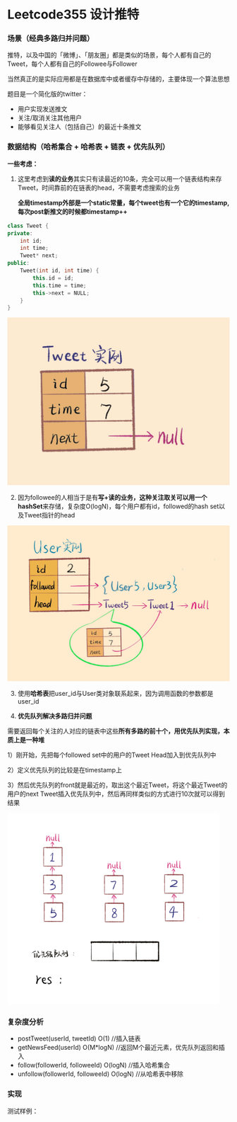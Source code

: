 # Leetcode355 设计推特

### 场景（经典多路归并问题）

推特，以及中国的「微博」、「朋友圈」都是类似的场景，每个人都有自己的Tweet，每个人都有自己的Followee与Follower

当然真正的是实际应用都是在数据库中或者缓存中存储的，主要体现一个算法思想

题目是一个简化版的twitter：

* 用户实现发送推文
* 关注/取消关注其他用户
* 能够看见关注人（包括自己）的最近十条推文

### 数据结构（哈希集合 + 哈希表 + 链表 + 优先队列）

**一些考虑：**

1. 这里考虑到**读的业务**其实只有读最近的10条，完全可以用一个链表结构来存Tweet，时间靠前的在链表的head，不需要考虑搜索的业务

   **全局timestamp外部是一个static常量，每个tweet也有一个它的timestamp,每次post新推文的时候都timestamp++**

```cpp
class Tweet {
private:
    int id;
    int time;
    Tweet* next;
public:
    Tweet(int id, int time) {
        this.id = id;
        this.time = time;
        this->next = NULL;
    }
}
```

![](../../.gitbook/assets/tweet.jpg)

2. 因为followee的人相当于是有**写+读的业务，**这种关注取关可以用一个**hashSet**来存储，复杂度O\(logN\)，每个用户都有id，followed的hash set以及Tweet指针的head

![](../../.gitbook/assets/user.jpg)

3. 使用**哈希表**把user\_id与User类对象联系起来，因为调用函数的参数都是user\_id

4. **优先队列解决多路归并问题**

需要返回每个关注的人对应的链表中这些**所有多路的前十个，用优先队列实现，本质上是一种堆**

1）刚开始，先把每个followed set中的用户的Tweet Head加入到优先队列中

2）定义优先队列的比较是在timestamp上

3）然后优先队列的front就是最近的，取出这个最近Tweet，将这个最近Tweet的用户的next Tweet插入优先队列中，然后再同样类似的方式进行10次就可以得到结果

![](../../.gitbook/assets/merge.gif)

### 复杂度分析

* postTweet\(userId, tweetId\) O\(1\) //插入链表
* getNewsFeed\(userId\) O\(M\*logN\) //返回M个最近元素，优先队列返回和插入
* follow\(followerId, followeeId\) O\(logN\) //插入哈希集合
* unfollow\(followerId, followeeId\) O\(logN\) //从哈希表中移除

### 实现



测试样例：



